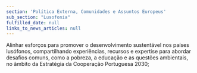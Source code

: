 ```yaml
---
section: 'Política Externa, Comunidades e Assuntos Europeus'
sub_section: "Lusofonia"
fulfilled_date: null
links_to_news_articles: null
---
```


Alinhar esforços para promover o desenvolvimento sustentável nos países lusófonos, compartilhando experiências, recursos e expertise para abordar desafios comuns, como a pobreza, a educação e as questões ambientais, no âmbito da Estratégia da Cooperação Portuguesa 2030;